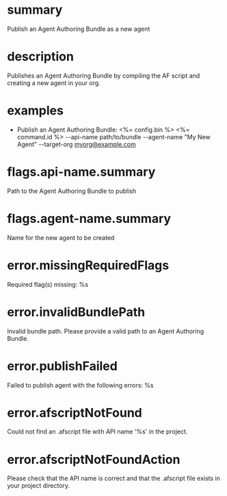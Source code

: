 # summary

Publish an Agent Authoring Bundle as a new agent

# description

Publishes an Agent Authoring Bundle by compiling the AF script and creating a new agent in your org.

# examples

- Publish an Agent Authoring Bundle:
  <%= config.bin %> <%= command.id %> --api-name path/to/bundle --agent-name "My New Agent" --target-org myorg@example.com

# flags.api-name.summary

Path to the Agent Authoring Bundle to publish

# flags.agent-name.summary

Name for the new agent to be created

# error.missingRequiredFlags

Required flag(s) missing: %s

# error.invalidBundlePath

Invalid bundle path. Please provide a valid path to an Agent Authoring Bundle.

# error.publishFailed

Failed to publish agent with the following errors:
%s

# error.afscriptNotFound

Could not find an .afscript file with API name '%s' in the project.

# error.afscriptNotFoundAction

Please check that the API name is correct and that the .afscript file exists in your project directory.
